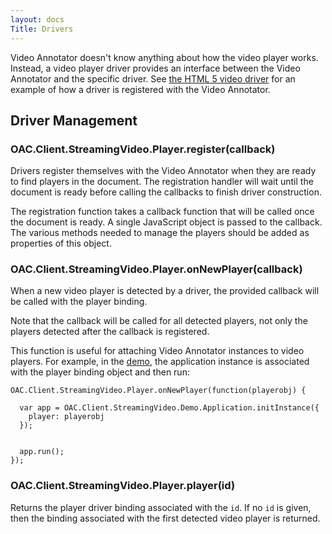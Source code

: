 ```yaml
---
layout: docs
Title: Drivers
---
```

Video Annotator doesn't know anything about how the video player works. Instead, a video player driver provides an interface
between the Video Annotator and the specific driver. 
See [the HTML 5 video driver](/OACVideoAnnotator/code/src/drivers/html5.coffee.html) for an example of how a driver 
is registered with the Video Annotator.

## Driver Management


### OAC.Client.StreamingVideo.Player.register(callback)

Drivers register themselves with the Video Annotator when they are ready to find players in the document. The registration
handler will wait until the document is ready before calling the callbacks to finish driver construction.

The registration function takes a callback function that will be called once the document is ready. A single JavaScript
object is passed to the callback. The various methods needed to manage the players should be added as properties of this
object.

### OAC.Client.StreamingVideo.Player.onNewPlayer(callback)

When a new video player is detected by a driver, the provided callback will be called with the player binding.

Note that the callback will be called for all detected players, not only the players detected after the callback is
registered.

This function is useful for attaching Video Annotator instances to video players. For example, in the
[demo](/OACVideoAnnotator/demo.html), the application instance is associated with the player binding object
and then run:

    OAC.Client.StreamingVideo.Player.onNewPlayer(function(playerobj) {

      var app = OAC.Client.StreamingVideo.Demo.Application.initInstance({
        player: playerobj
      });
    

      app.run();
    });

### OAC.Client.StreamingVideo.Player.player(id)

Returns the player driver binding associated with the `id`. If no `id` is given, then the binding associated with the
first detected video player is returned.